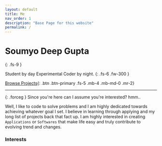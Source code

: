 ```yaml
---
layout: default
title: Me
nav_order: 1
description: "Base Page for this website"
permalink: /
---
```


# Soumyo Deep Gupta
{: .fs-9 }

Student by day Experimental Coder by night.
{: .fs-6 .fw-300 }

[Browse Projects][projects]{: .btn .btn-primary .fs-5 .mb-4 .mb-md-0 .mr-2}
<!-- [pypi][pypi]{: .btn .fs-5 .mb-4 .mb-md-0 } -->

---

{: .forceg }
Since you're here can I assume you're interested? hmm..

Well, I like to code to solve problems and I am highly dedicated towards achieving whatever goal I set. I believe in learning through applying and my long list of projects back that fact up. I am highly interested in creating `Applications` or `Softwares` that make life easy and truly contribute to evolving trend and changes.

### Interests

[projects]: d33p0st.in/projects/
<!-- [pypi]: https://pypi.org/project/optioner/ -->